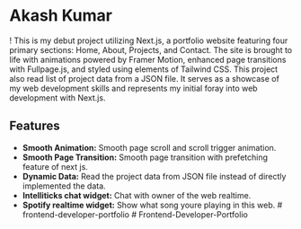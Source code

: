 # Akash Kumar

!
This is my debut project utilizing Next.js, a portfolio website featuring four primary sections: Home, About, Projects, and Contact. The site is brought to life with animations powered by Framer Motion, enhanced page transitions with Fullpage.js, and styled using elements of Tailwind CSS. This project also read list of project data from a JSON file. It serves as a showcase of my web development skills and represents my initial foray into web development with Next.js.

## Features

* **Smooth Animation:** Smooth page scroll and scroll trigger animation.
* **Smooth Page Transition:** Smooth page transition with prefetching feature of next js.
* **Dynamic Data:** Read the project data from JSON file instead of directly implemented the data.
* **Intelliticks chat widget:** Chat with owner of the web realtime.
* **Spotify realtime widget:** Show what song youre playing in this web.
#   f r o n t e n d - d e v e l o p e r - p o r t f o l i o  
 #   F r o n t e n d - D e v e l o p e r - P o r t f o l i o  
 